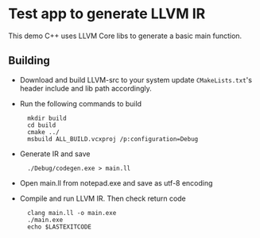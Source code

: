 # Test app to generate LLVM IR

This demo C++ uses LLVM Core libs to generate a basic main function.

## Building
* Download and build LLVM-src to your system update `CMakeLists.txt`'s header include and lib path accordingly.
* Run the following commands to build
  
        mkdir build
        cd build
        cmake ../
        msbuild ALL_BUILD.vcxproj /p:configuration=Debug
* Generate IR and save
 
        ./Debug/codegen.exe > main.ll
* Open main.ll from notepad.exe and save as utf-8 encoding 
* Compile and run LLVM IR. Then check return code
 
        clang main.ll -o main.exe
        ./main.exe
        echo $LASTEXITCODE 